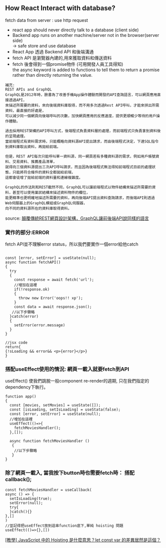 <h2>How React Interact with database?</h2>
fetch data from server : use http request
<ul>
  <li> react app should never directly talk to a database (client side) </li>
<li> Backend app runs on another machine/server not in the browser(server side)<br/>
-> safe store and use database</li>
<li>React App 透過 Backend API 和後端溝通</li>
<li>fetch API 是瀏覽器內建的,用來獲取資料和傳送資料</li>
<li>fetch 後會得到一個promise物件 (可用開發人員工具得知)<br/>
the async keyword is added to functions to tell them to return a promise rather than directly returning the value.</li>
</ul>

```
補充:
REST APIs and GraphQL
GraphQL是2012年時，臉書為了改善手機App操作體驗而開發的API查詢語言，可以網頁應用直接透過API，
來描述所需要的資料，來向後端資料庫取得，而不用多次透過Rest API呼叫，才能來拼出所需資料，最直接的好處是，
可以減少同一個網頁向後端呼叫的次數，加快網頁應用的反應速度，提供更順暢少等待的用戶操作體驗。

過去採用REST架構的API呼叫方式，後端程式負責資料層的處理，而前端程式只負責拿到資料後的呈現處理。
當前端程式有資料需求時，只能概略向資料源API提出請求，而由後端程式決定，下達SQL指令到資料庫取出資料，再拋給前端。

但是，REST API每次只能呼叫單一資料源，同一網頁若有多種資料源的需求，例如用戶帳號資料、交易資料、推薦產品清單，
就得向三個資料源提出三次API呼叫請求，而且因為後端程式無法得知前端程式目前的處理狀態，只能將符合條件的資料全都拋給前端，
這都會徒增了拋給前端的資料量和連線複雜度。

GraphQL的作法則和REST截然不同，GraphQL可以讓前端程式以物件結構來描述所需要的資料，甚至可以使用巢狀結構來描述資料物件的欄位，
能更精準也更明確地描述所需要的資料，再向後端API提出資料查詢請求，而後端API則透過Web伺服器上的GraphQL模組或GraphQL伺服器，
向不同的資料源所在的資料庫取得資料。

```
source: <a href="https://www.ithome.com.tw/news/128334">顛覆傳統REST網頁設計架構，GraphQL讓前後端API說同樣的語言</a>
<h3>實作的部分:ERROR</h3>
fetch API並不理解error status，所以我們要實作一個error給他catch

```

const [error, setError] = useState(null);
async function fetchAPI()
{
  try
  {
    const response = await fetch('url');
    //增加在這裡
    if(!response.ok)
    {
      throw new Error('oops!! xp');
    }
    const data = await response.json();
   //以下步驟略
  }catch(error)
  {
    setError(error.message)
  }
}

//jsx code
return{
{!sLoading && error&& <p>{error}</p>}
}
```

<h3>搭配useEffect使用的情況: 網頁一載入就要fetch到API</h3>
useEffect() 使我們跳脫一般component re-render的週期, 只在我們指定的dependency下執行。

```
function app()
{
  const [movies, setMovies] = useState([]);
  const [isLoading, setIsLoading] = useStata(false);
  const [error, setError] = useState(null);
  //增加在這裡
  useEffect(()=>{
    fetchMoviesHandler();
  },[]);

  async function fetchMoviesHandler ()
   {
    //以下步驟略
   }
}
```

<h3>除了網頁一載入, 當我按下button時也需要fetch時： 搭配 callback();</h3>

```
const fetchMoviesHandler = useCallback(
async () => {
  setIsLoading(true);
  setError(null);
  try{
  }catch(){}
},[]
)
//並記得把useEffect放到這串function底下,單純 hoisting 問題
useEffect(()=>{},[])
```

<a href="https://shubo.io/javascript-hoisting/">[教學] JavaScript 中的 Hoisting 是什麼意思？let const var 的差異居然是這個？</a>
